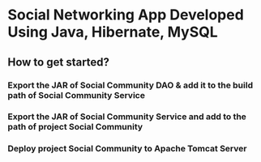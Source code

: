 # Social Networking App Developed Using Java, Hibernate, MySQL

## How to get started?

### Export the JAR of Social Community DAO & add it to the build path of Social Community Service
### Export the JAR of Social Community Service and add to the path of project Social Community
### Deploy project Social Community to Apache Tomcat Server
